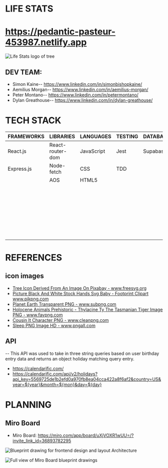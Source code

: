 # LIFE STATS 
# https://pedantic-pasteur-453987.netlify.app

![Life Stats logo of tree](./../public/Life_Stats_Logo.png)

## DEV TEAM:
- Simon Kaine-- https://www.linkedin.com/in/simonbishopkaine/
- Aemilius Morgan-- https://www.linkedin.com/in/aemilius-morgan/
- Peter Montano-- https://www.linkedin.com/in/petermontano/
- Dylan Greathouse-- https://www.linkedin.com/in/dylan-greathouse/

# TECH STACK 

| FRAMEWORKS | LIBRARIES             | LANGUAGES  | TESTING    | DATABASES  | TOOLS          |
|------------|-----------------------|------------|------------|------------|----------------|
| React.js   | React-router-dom      | JavaScript | Jest       | Supabase   | Node.js        |
| Express.js | Node-fetch            | CSS        | TDD        |            | Heroku         |
|            | AOS                   | HTML5      |            |            | Netlify        |
|            |                       |            |            |            | Miro           |
|            |                       |            |            |            | Slack          |
|            |                       |            |            |            | Thunder Client |
|            |                       |            |            |            | BeeKeeper      |
|            |                       |            |            |            | VS Code        |
|            |                       |            |            |            | GitHub         |


# REFERENCES
## icon images
-  <a href="https://freesvg.org/1539121879" target="_blank" alt="Black and white image of tree">Tree Icon Derived From An Image On Pixabay - www.freesvg.org</a>
-  <a href="https://www.pikpng.com/pngvi/bwxTTx_picture-black-and-white-stock-hands-svg-baby/" target="_blank" alt="Black and white image of hands holding feet">Picture Black And White Stock Hands Svg Baby - Footprint Clipart www.pikpng.com</a>
-  <a href="https://www.subpng.com/png-r41qsp/" target="_blank" alt="Silhouette of person flying in sunset sky">Planet Earth Transparent PNG - www.subpng.com</a>
-  <a href="https://favpng.com/png_view/holocene-animals-prehistoric-thylacine-ty-the-tasmanian-tiger-image-png/RT3vbNf9" target="_blank" alt="Cartoon drawing of Tasmanian Tiger">Holocene Animals Prehistoric - Thylacine Ty The Tasmanian Tiger Image PNG - www.favpng.com</a>
-  <a href="https://www.cleanpng.com/png-cousin-itt-wednesday-addams-gomez-addams-costume-p-1070705/" target="_blank" alt="Cousin It covered in long hair">Cousin It Character PNG - www.cleanpng.com</a>
-  <a href="https://www.pngall.com/sleep-png/download/27825" target="_blank" alt="Transparent image of person sleeping in bed">Sleep PNG Image HD - www.pngall.com</a>

## API
-- This API was used to take in three string queries based on user birthday entry data and returns an object holiday matching query entry.
- https://calendarific.com/
- https://calendarific.com/api/v2/holidays?api_key=5569725de1b2efd0a970fb8ea04cca422a8f6af2&country=US&year=${year}&month=${mon}&day=${day}

# PLANNING 
## Miro Board
- Miro Board: https://miro.com/app/board/uXjVOXR1wUU=/?invite_link_id=36893782295

![Blueprint drawing for frontend design and layout Architecture](./../public/frontend_lifeStats.png)

![Full view of Miro Board blueprint drawings](./../public/miro_planning.png)

